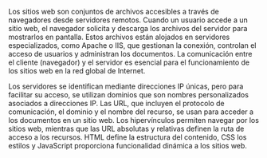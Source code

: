 Los sitios web son conjuntos de archivos accesibles a través de navegadores desde servidores remotos. Cuando un usuario accede a un sitio web, el navegador solicita y descarga los archivos del servidor para mostrarlos en pantalla. Estos archivos están alojados en servidores especializados, como Apache o IIS, que gestionan la conexión, controlan el acceso de usuarios y administran los documentos. La comunicación entre el cliente (navegador) y el servidor es esencial para el funcionamiento de los sitios web en la red global de Internet. 

Los servidores se identifican mediante direcciones IP únicas, pero para facilitar su acceso, se utilizan dominios que son nombres personalizados asociados a direcciones IP. Las URL, que incluyen el protocolo de comunicación, el dominio y el nombre del recurso, se usan para acceder a los documentos en un sitio web. Los hipervínculos permiten navegar por los sitios web, mientras que las URL absolutas y relativas definen la ruta de acceso a los recursos. HTML define la estructura del contenido, CSS los estilos y JavaScript proporciona funcionalidad dinámica a los sitios web.